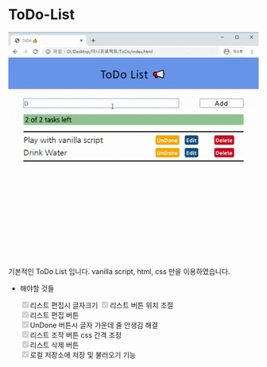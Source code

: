 # ToDo-List

<center>
    <img src='main_pic.gif'></img>
</center>

기본적인 ToDo List 입니다.
vanilla script, html, css 만을 이용하였습니다.

- 해야할 것들

    <input type="checkbox" checked disabled>리스트 편집시 글자크기</input>
    <input type="checkbox" checked disabled>리스트 버튼 위치 조절</input>  
    <input type="checkbox" checked disabled>리스트 편집 버튼</input>  
    <input type="checkbox" checked disabled>UnDone 버튼시 글자 가운데 줄 안생김 해결</input>  
    <input type="checkbox" checked disabled>리스트 조작 버튼 css 간격 조정</input>  
    <input type="checkbox" checked disabled>리스트 삭제 버튼</input>  
    <input type="checkbox" checked disabled>로컬 저장소에 저장 및 불러오기 기능</input>  
